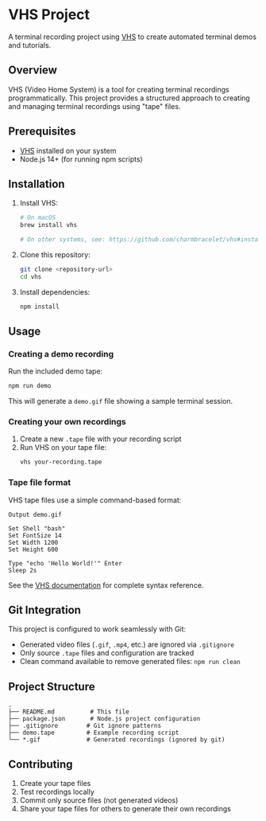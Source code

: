 # VHS Project

A terminal recording project using [VHS](https://github.com/charmbracelet/vhs) to create automated terminal demos and tutorials.

## Overview

VHS (Video Home System) is a tool for creating terminal recordings programmatically. This project provides a structured approach to creating and managing terminal recordings using "tape" files.

## Prerequisites

- [VHS](https://github.com/charmbracelet/vhs) installed on your system
- Node.js 14+ (for running npm scripts)

## Installation

1. Install VHS:
   ```bash
   # On macOS
   brew install vhs
   
   # On other systems, see: https://github.com/charmbracelet/vhs#installation
   ```

2. Clone this repository:
   ```bash
   git clone <repository-url>
   cd vhs
   ```

3. Install dependencies:
   ```bash
   npm install
   ```

## Usage

### Creating a demo recording

Run the included demo tape:
```bash
npm run demo
```

This will generate a `demo.gif` file showing a sample terminal session.

### Creating your own recordings

1. Create a new `.tape` file with your recording script
2. Run VHS on your tape file:
   ```bash
   vhs your-recording.tape
   ```

### Tape file format

VHS tape files use a simple command-based format:

```
Output demo.gif

Set Shell "bash"
Set FontSize 14
Set Width 1200
Set Height 600

Type "echo 'Hello World!'" Enter
Sleep 2s
```

See the [VHS documentation](https://github.com/charmbracelet/vhs) for complete syntax reference.

## Git Integration

This project is configured to work seamlessly with Git:

- Generated video files (`.gif`, `.mp4`, etc.) are ignored via `.gitignore`
- Only source `.tape` files and configuration are tracked
- Clean command available to remove generated files: `npm run clean`

## Project Structure

```
.
├── README.md          # This file
├── package.json       # Node.js project configuration
├── .gitignore        # Git ignore patterns
├── demo.tape         # Example recording script
└── *.gif             # Generated recordings (ignored by git)
```

## Contributing

1. Create your tape files
2. Test recordings locally
3. Commit only source files (not generated videos)
4. Share your tape files for others to generate their own recordings